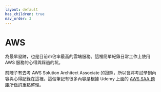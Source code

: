 ```yaml
---
layout: default
has_children: true
nav_order: 3
---
```


# AWS

為最早發跡，也是目前市佔率最高的雲端服務。這裡簡單紀錄日常工作上使用 AWS 服務的心得與踩過的坑。

前陣子有去考 AWS Solution Architect Associate 的證照，所以會將考試學到內容與心得記錄在這裡。這個筆記有很多內容是根據 Udemy 上面的 [AWS SAA 題庫](https://www.udemy.com/share/1064nS3@b8XfLZVooUNk-TBkYcN-qajkDhtjwumZVvf4TQnVylrB6OeC2eVHB6rUcYdLFFG-/)所做的重點整理。
